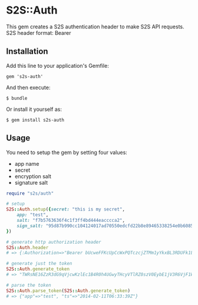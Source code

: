 # S2S::Auth

This gem creates a S2S authentication header to make S2S API requests.
S2S header format: Bearer <token>

## Installation

Add this line to your application's Gemfile:

    gem 's2s-auth'

And then execute:

    $ bundle

Or install it yourself as:

    $ gem install s2s-auth

## Usage

You need to setup the gem by setting four values:

* app name
* secret
* encryption salt
* signature salt

```ruby
require "s2s/auth"

# setup
S2S::Auth.setup({secret: "this is my secret",
    app: "test",
    salt: "f7b5763636f4c1f3ff4bd444eacccca2",
    sign_salt: "95d87b990cc104124017ad70550edcfd22b8e89465338254e0b608592a9aac29"
})

# generate http authorization header
S2S::Auth.header
# => {:Authorization=>"Bearer bUcweFFKcUpCcWxPQTczcjZTMm1yYkxBL3RDUFk1L2xKVVY4VjU2R1EwbkExTE00eUI0RkxmNzFwbWM4WS8waS0tQ1hiUWVMZ0FwVVZCOGVqQVc5cFJGQT09--afa1f7353e789cc8fc1a332b0c355fb07a7efb03"}

# generate just the token
S2S::Auth.generate_token
# => "TWRsNE16ZzR3dG9qVjcwKzlEc1B4R0h4UGwyTHcyVTlRZ0szV0EybE1jV3R6VjF1WHpPSnNDcjRaRVdIeGFlYS0tT3FqQktYbmU2cVpvVzdTZzM3ditMdz09--09144f0202ef708622ac8d778cc062f5d62c22a3"

# parse the token
S2S::Auth.parse_token(S2S::Auth.generate_token)
# => {"app"=>"test", "ts"=>"2014-02-11T06:33:39Z"}
```
